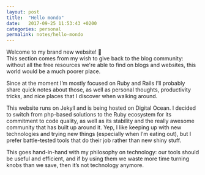 ```yaml
---
layout: post
title:  "Hello mondo"
date:   2017-09-25 11:53:43 +0200
categories: personal
permalink: notes/hello-mondo
---
```


Welcome to my brand new website! 🎉<br>This section comes from my wish to give back to the blog community: without all the free resources we're able to find on blogs and websites, this world would be a much poorer place.

Since at the moment I’m mostly focused on Ruby and Rails I’ll probably share quick notes about those, as well as personal thoughts, productivity tricks, and nice places that I discover when walking around.

This website runs on Jekyll and is being hosted on Digital Ocean. I decided to switch from php-based solutions to the Ruby ecosystem for its commitment to code quality, as well as its stability and the really awesome community that has built up around it.
Yep, I like keeping up with new technologies and trying new things (especially when I’m eating out), but I prefer battle-tested tools that do their job rather than new shiny stuff.

This goes hand-in-hand with my philosophy on technology: our tools should be useful and efficient, and if by using them we waste more time turning knobs than we save, then it’s not technology anymore.
